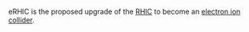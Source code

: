 eRHIC is the proposed upgrade of the [RHIC](https://en.wikipedia.org/wiki/Relativistic_Heavy_Ion_Collider_facility) to become 
an [electron ion collider](https://en.wikipedia.org/wiki/Electron%E2%80%93ion_collider).
